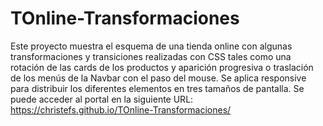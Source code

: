 # TOnline-Transformaciones
Este proyecto muestra el esquema de una tienda online con algunas transformaciones y transiciones realizadas con CSS tales como una rotación de las cards de los productos y aparición progresiva o traslación de los menús de la Navbar con el paso del mouse. Se aplica responsive para distribuir los diferentes elementos en tres tamaños de pantalla.
Se puede acceder al portal en la siguiente URL:
https://christefs.github.io/TOnline-Transformaciones/

